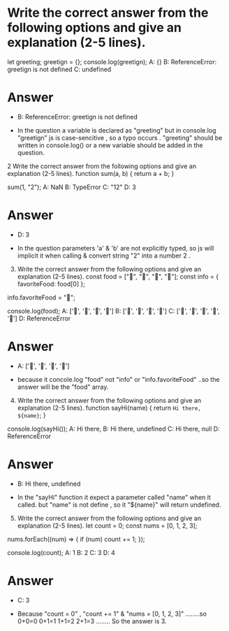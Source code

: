 # Write the correct answer from the following options and give an explanation (2-5 lines).
let greeting;
greetign = {};
console.log(greetign);
A: {}
B: ReferenceError: greetign is not defined
C: undefined

# Answer 
- B: ReferenceError: greetign is not defined


- In the question a variable is declared as "greeting" but in console.log "greetign" js is case-sencitive , so a typo occurs . "greeting" should be written in console.log()  or a new variable should be added in the question.



2 Write the correct answer from the following options and give an explanation (2-5 lines).
function sum(a, b) {
  return a + b;
}

sum(1, "2");
A: NaN
B: TypeError
C: "12"
D: 3

# Answer 
- D: 3


- In the question parameters 'a' & 'b' are not explicitly typed, so js will implicit it when calling & convert string "2" into a number 2 .



3. Write the correct answer from the following options and give an explanation (2-5 lines).
const food = ["🍕", "🍫", "🥑", "🍔"];
const info = { favoriteFood: food[0] };

info.favoriteFood = "🍝";

console.log(food);
A: ['🍕', '🍫', '🥑', '🍔']
B: ['🍝', '🍫', '🥑', '🍔']
C: ['🍝', '🍕', '🍫', '🥑', '🍔']
D: ReferenceError

# Answer 
- A: ['🍕', '🍫', '🥑', '🍔']


- because it concole.log "food" not "info" or "info.favoriteFood" ..so the answer will be the "food" array.


4. Write the correct answer from the following options and give an explanation (2-5 lines).
function sayHi(name) {
  return `Hi there, ${name}`;
}

console.log(sayHi());
A: Hi there,
B: Hi there, undefined
C: Hi there, null
D: ReferenceError

# Answer 
- B: Hi there, undefined


- In the "sayHi" function it expect a parameter called "name" when it called. but "name" is not define , so it "${name}" will return undefined.


5. Write the correct answer from the following options and give an explanation (2-5 lines).
let count = 0;
const nums = [0, 1, 2, 3];

nums.forEach((num) => {
  if (num) count += 1;
});

console.log(count);
A: 1
B: 2
C: 3
D: 4

# Answer 
- C: 3


- Because "count = 0" , "count += 1" & "nums = [0, 1, 2, 3]" 
 ........so  0+0=0   0+1=1   1+1=2   2+1=3 ........
 So the answer is 3.





